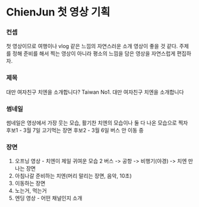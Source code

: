 # ChienJun 첫 영상 기획

### 컨셉
첫 영상이므로 여행이나 vlog 같은 느낌의 자연스러운 소개 영상이 좋을 것 같다. 주제를 정해 준비를 해서 찍는 영상이 아니라 평소의 느낌을 담은 영상을 자연스럽게 편집하자.

### 제목
대만 여자친구 치엔을 소개합니다?
Taiwan No1. 대만 여자친구 치엔을 소개합니다

### 썸네일
썸네일은 영상에서 가장 웃는 모습, 활기찬 치엔의 모습이나 둘 다 나온 모습으로 찍자
후보1 - 3월 7일 고기먹는 장면
후보2 - 3월 6일 버스 안 이동 중

### 장면
   1) 오프닝 영상 - 치엔이 제일 귀여운 모습
   2  버스 -> 공항 -> 비행기(야경) -> 치엔 만나는 장면
   3) 아침나갈 준비하는 치엔(머리 말리는 장면, 음악, 10초)
   4) 이동하는 장면
   5) 노는거, 먹는거
   5) 엔딩 영상 - 어떤 채널인지 소개 



